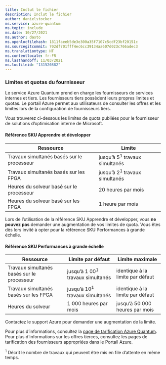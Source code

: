 ```yaml
---
title: Inclut le fichier
description: Inclut le fichier
author: danielstocker
ms.service: azure-quantum
ms.topic: include
ms.date: 10/27/2021
ms.author: dasto
ms.openlocfilehash: 1811faeeb5de3e300a35f7107c5cdf23bf20151c
ms.sourcegitcommit: 702df701fff4ec6cc39134aa607d023c766adec3
ms.translationtype: HT
ms.contentlocale: fr-FR
ms.lasthandoff: 11/03/2021
ms.locfileid: "131520882"
---
```

### <a name="provider-limits--quota"></a>Limites et quotas du fournisseur

Le service Azure Quantum prend en charge les fournisseurs de services internes et tiers. Les fournisseurs tiers possèdent leurs propres limites et quotas. Le portail Azure permet aux utilisateurs de consulter les offres et les limites lors de la configuration de fournisseurs tiers. 

Vous trouverez ci-dessous les limites de quota publiées pour le fournisseur de solutions d’optimisation interne de Microsoft. 

#### <a name="learn--develop-sku"></a>Référence SKU Apprendre et développer

| Ressource | Limite |
| --- | --- |
| Travaux simultanés basés sur le processeur | jusqu’à 5<sup>1</sup> travaux simultanés |
| Travaux simultanés basés sur les FPGA | jusqu’à 2<sup>1</sup> travaux simultanés |
| Heures du solveur basé sur le processeur | 20 heures par mois  |
| Heures du solveur basé sur les FPGA | 1 heure par mois  |

Lors de l’utilisation de la référence SKU Apprendre et développer, vous **ne pouvez pas** demander une augmentation de vos limites de quota. Vous êtes dès lors invité à opter pour la référence SKU Performances à grande échelle.

#### <a name="performance-at-scale-sku"></a>Référence SKU Performances à grande échelle

| Ressource | Limite par défaut | Limite maximale |
| --- | --- | --- |
| Travaux simultanés basés sur le processeur | jusqu’à 1 00<sup>1</sup> travaux simultanés | identique à la limite par défaut |
| Travaux simultanés basés sur les FPGA | jusqu’à 10<sup>1</sup> travaux simultanés | identique à la limite par défaut |
| Heures du solveur | 1 000 heures par mois  | jusqu’à 50 000 heures par mois |

Contactez le support Azure pour demander une augmentation de la limite.

Pour plus d’informations, consultez la [page de tarification Azure Quantum](https://aka.ms/AQ/Pricing).
Pour plus d’informations sur les offres tierces, consultez les pages de tarification des fournisseurs appropriées dans le Portail Azure.

<sup>1</sup> Décrit le nombre de travaux qui peuvent être mis en file d’attente en même temps.
